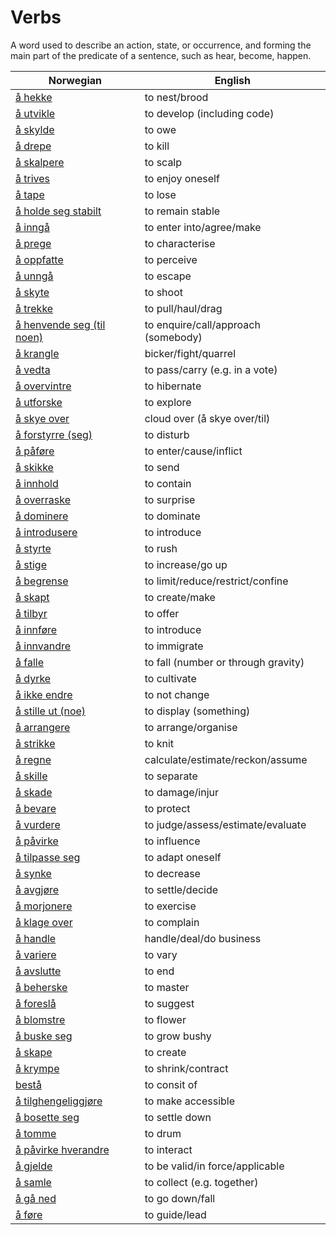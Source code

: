 # Verbs

A word used to describe an action, state, or occurrence, and forming the main part of the predicate of a sentence, such as hear, become, happen.

| Norwegian | English |
| --- | --- |
| [å hekke](https://www.ordnett.no/search?language=no&phrase=å%20hekke) | to nest/brood |
| [å utvikle](https://www.ordnett.no/search?language=no&phrase=å%20utvikle) | to develop (including code) |
| [å skylde](https://www.ordnett.no/search?language=no&phrase=å%20skylde) | to owe |
| [å drepe](https://www.ordnett.no/search?language=no&phrase=å%20drepe) | to kill |
| [å skalpere](https://www.ordnett.no/search?language=no&phrase=å%20skalpere) | to scalp |
| [å trives](https://www.ordnett.no/search?language=no&phrase=å%20trives) | to enjoy oneself |
| [å tape](https://www.ordnett.no/search?language=no&phrase=å%20tape) | to lose |
| [å holde seg stabilt](https://www.ordnett.no/search?language=no&phrase=å%20holde%20seg%20stabilt) | to remain stable |
| [å inngå](https://www.ordnett.no/search?language=no&phrase=å%20inngå) | to enter into/agree/make |
| [å prege](https://www.ordnett.no/search?language=no&phrase=å%20prege) | to characterise |
| [å oppfatte](https://www.ordnett.no/search?language=no&phrase=å%20oppfatte) | to perceive |
| [å unngå](https://www.ordnett.no/search?language=no&phrase=å%20unngå) | to escape |
| [å skyte](https://www.ordnett.no/search?language=no&phrase=å%20skyte) | to shoot |
| [å trekke](https://www.ordnett.no/search?language=no&phrase=å%20trekke) | to pull/haul/drag |
| [å henvende seg (til noen)](https://www.ordnett.no/search?language=no&phrase=å%20henvende%20seg%20(til%20noen)) | to enquire/call/approach (somebody) |
| [å krangle](https://www.ordnett.no/search?language=no&phrase=å%20krangle) | bicker/fight/quarrel |
| [å vedta](https://www.ordnett.no/search?language=no&phrase=å%20vedta) | to pass/carry (e.g. in a vote) |
| [å overvintre](https://www.ordnett.no/search?language=no&phrase=å%20overvintre) | to hibernate |
| [å utforske](https://www.ordnett.no/search?language=no&phrase=å%20utforske) | to explore |
| [å skye over](https://www.ordnett.no/search?language=no&phrase=å%20skye%20over) | cloud over (å skye over/til) |
| [å forstyrre (seg)](https://www.ordnett.no/search?language=no&phrase=å%20forstyrre%20(seg)) | to disturb |
| [å påføre](https://www.ordnett.no/search?language=no&phrase=å%20påføre) | to enter/cause/inflict |
| [å skikke](https://www.ordnett.no/search?language=no&phrase=å%20skikke) | to send |
| [å innhold](https://www.ordnett.no/search?language=no&phrase=å%20innhold) | to contain |
| [å overraske](https://www.ordnett.no/search?language=no&phrase=å%20overraske) | to surprise |
| [å dominere](https://www.ordnett.no/search?language=no&phrase=å%20dominere) | to dominate |
| [å introdusere](https://www.ordnett.no/search?language=no&phrase=å%20introdusere) | to introduce |
| [å styrte](https://www.ordnett.no/search?language=no&phrase=å%20styrte) | to rush |
| [å stige](https://www.ordnett.no/search?language=no&phrase=å%20stige) | to increase/go up |
| [å begrense](https://www.ordnett.no/search?language=no&phrase=å%20begrense) | to limit/reduce/restrict/confine |
| [å skapt](https://www.ordnett.no/search?language=no&phrase=å%20skapt) | to create/make |
| [å tilbyr](https://www.ordnett.no/search?language=no&phrase=å%20tilbyr) | to offer |
| [å innføre](https://www.ordnett.no/search?language=no&phrase=å%20innføre) | to introduce |
| [å innvandre](https://www.ordnett.no/search?language=no&phrase=å%20innvandre) | to immigrate |
| [å falle](https://www.ordnett.no/search?language=no&phrase=å%20falle) | to fall (number or through gravity) |
| [å dyrke](https://www.ordnett.no/search?language=no&phrase=å%20dyrke) | to cultivate |
| [å ikke endre](https://www.ordnett.no/search?language=no&phrase=å%20ikke%20endre) | to not change |
| [å stille ut (noe)](https://www.ordnett.no/search?language=no&phrase=å%20stille%20ut%20(noe)) | to display (something) |
| [å arrangere](https://www.ordnett.no/search?language=no&phrase=å%20arrangere) | to arrange/organise |
| [å strikke](https://www.ordnett.no/search?language=no&phrase=å%20strikke) | to knit |
| [å regne](https://www.ordnett.no/search?language=no&phrase=å%20regne) | calculate/estimate/reckon/assume |
| [å skille](https://www.ordnett.no/search?language=no&phrase=å%20skille) | to separate |
| [å skade](https://www.ordnett.no/search?language=no&phrase=å%20skade) | to damage/injur |
| [å bevare](https://www.ordnett.no/search?language=no&phrase=å%20bevare) | to protect |
| [å vurdere](https://www.ordnett.no/search?language=no&phrase=å%20vurdere) | to judge/assess/estimate/evaluate |
| [å påvirke](https://www.ordnett.no/search?language=no&phrase=å%20påvirke) | to influence |
| [å tilpasse seg](https://www.ordnett.no/search?language=no&phrase=å%20tilpasse%20seg) | to adapt oneself |
| [å synke](https://www.ordnett.no/search?language=no&phrase=å%20synke) | to decrease |
| [å avgjøre](https://www.ordnett.no/search?language=no&phrase=å%20avgjøre) | to settle/decide |
| [å morjonere](https://www.ordnett.no/search?language=no&phrase=å%20morjonere) | to exercise |
| [å klage over](https://www.ordnett.no/search?language=no&phrase=å%20klage%20over) | to complain |
| [å handle](https://www.ordnett.no/search?language=no&phrase=å%20handle) | handle/deal/do business |
| [å variere](https://www.ordnett.no/search?language=no&phrase=å%20variere) | to vary |
| [å avslutte](https://www.ordnett.no/search?language=no&phrase=å%20avslutte) | to end |
| [å beherske](https://www.ordnett.no/search?language=no&phrase=å%20beherske) | to master |
| [å foreslå](https://www.ordnett.no/search?language=no&phrase=å%20foreslå) | to suggest |
| [å blomstre](https://www.ordnett.no/search?language=no&phrase=å%20blomstre) | to flower |
| [å buske seg](https://www.ordnett.no/search?language=no&phrase=å%20buske%20seg) | to grow bushy |
| [å skape](https://www.ordnett.no/search?language=no&phrase=å%20skape) | to create |
| [å krympe](https://www.ordnett.no/search?language=no&phrase=å%20krympe) | to shrink/contract |
| [bestå](https://www.ordnett.no/search?language=no&phrase=bestå) | to consit of |
| [å tilghengeliggjøre](https://www.ordnett.no/search?language=no&phrase=å%20tilghengeliggjøre) | to make accessible |
| [å bosette seg](https://www.ordnett.no/search?language=no&phrase=å%20bosette%20seg) | to settle down |
| [å tomme](https://www.ordnett.no/search?language=no&phrase=å%20tomme) | to drum |
| [å påvirke hverandre](https://www.ordnett.no/search?language=no&phrase=å%20påvirke%20hverandre) | to interact |
| [å gjelde](https://www.ordnett.no/search?language=no&phrase=å%20gjelde) | to be valid/in force/applicable |
| [å samle](https://www.ordnett.no/search?language=no&phrase=å%20samle) | to collect (e.g. together) |
| [å gå ned](https://www.ordnett.no/search?language=no&phrase=å%20gå%20ned) | to go down/fall |
| [å føre](https://www.ordnett.no/search?language=no&phrase=å%20føre) | to guide/lead |

